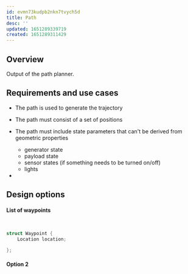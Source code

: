 ```yaml
---
id: evmn73kudpb2nkn7tvych5d
title: Path
desc: ''
updated: 1651289339719
created: 1651289311429
---
```

## Overview
Output of the path planner.

## Requirements and use cases
- The path is used to generate the trajectory
- The path must consist of a set of positions
- The path must include state parameters that can't be derived from geometric properties
    - generator state
    - payload state
    - sensor states (if something needs to be turned on/off)
    - lights

- 
## Design options
#### List of waypoints

```cpp


struct Waypoint {
    Location location;

};
```

#### Option 2
```cpp

```


